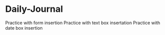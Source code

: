 # Daily-Journal
Practice with form insertion
Practice with text box insertation
Practice with date box insertion
